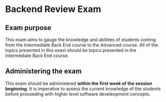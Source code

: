Backend Review Exam
===================

Exam purpose
------------

This exam aims to gauge the knowledge and abilities of students coming from the Intermediate Back End course
to the Advanced course. All of the topics presented in this exam should be topics presented in the
Intermediate Back End course.

Administering the exam
----------------------

This exam should be administered **within the first week of the session beginning**. It is imperative to
assess the current knowledge of the students before proceeding with higher level software develeopment
concepts.
